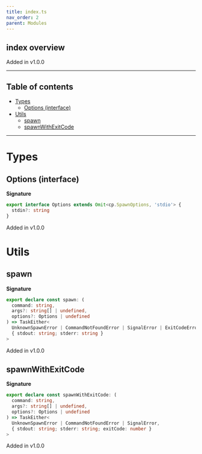 ```yaml
---
title: index.ts
nav_order: 2
parent: Modules
---
```


## index overview

Added in v1.0.0

---

<h2 class="text-delta">Table of contents</h2>

- [Types](#types)
  - [Options (interface)](#options-interface)
- [Utils](#utils)
  - [spawn](#spawn)
  - [spawnWithExitCode](#spawnwithexitcode)

---

# Types

## Options (interface)

**Signature**

```ts
export interface Options extends Omit<cp.SpawnOptions, 'stdio'> {
  stdin?: string
}
```

Added in v1.0.0

# Utils

## spawn

**Signature**

```ts
export declare const spawn: (
  command: string,
  args?: string[] | undefined,
  options?: Options | undefined
) => TaskEither<
  UnknownSpawnError | CommandNotFoundError | SignalError | ExitCodeError,
  { stdout: string; stderr: string }
>
```

Added in v1.0.0

## spawnWithExitCode

**Signature**

```ts
export declare const spawnWithExitCode: (
  command: string,
  args?: string[] | undefined,
  options?: Options | undefined
) => TaskEither<
  UnknownSpawnError | CommandNotFoundError | SignalError,
  { stdout: string; stderr: string; exitCode: number }
>
```

Added in v1.0.0
